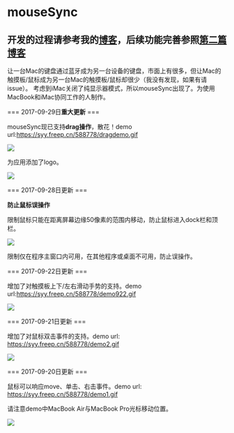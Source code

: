 # mouseSync

## 开发的过程请参考我的[博客][1]，后续功能完善参照[第二篇博客](http://zhihaozhang.github.io/2017/09/29/mouseSyncII/)

让一台Mac的键盘通过蓝牙成为另一台设备的键盘，市面上有很多，但让Mac的触摸板/鼠标成为另一台Mac的触摸板/鼠标却很少（我没有发现，如果有请issue）。
考虑到iMac关闭了纯显示器模式，所以mouseSync出现了。为使用MacBook和iMac协同工作的人制作。

=== 2017-09-29日**重大更新** ===

mouseSync现已支持**drag操作**，散花！demo url:https://syy.freep.cn/588778/dragdemo.gif

![](https://syy.freep.cn/588778/dragdemo.gif)

为应用添加了logo。

![](https://syy.freep.cn/588778/icons.png)

=== 2017-09-28日更新 ===

**防止鼠标误操作**

限制鼠标只能在距离屏幕边缘50像素的范围内移动，防止鼠标进入dock栏和顶栏。

![](https://syy.freep.cn/588778/border.png)

限制仅在程序主窗口内可用，在其他程序或桌面不可用，防止误操作。

=== 2017-09-22日更新 ===

增加了对触摸板上下/左右滑动手势的支持。demo url:https://syy.freep.cn/588778/demo922.gif

![][image-2]

=== 2017-09-21日更新 ===

增加了对鼠标双击事件的支持。demo url: https://syy.freep.cn/588778/demo2.gif

![][image-3]

=== 2017-09-20日更新 ===

鼠标可以响应move、单击、右击事件。demo url: https://syy.freep.cn/588778/demo1.gif

请注意demo中MacBook Air与MacBook Pro光标移动位置。

![][image-4]

[1]:	http://zhihaozhang.github.io/2017/09/23/%E8%AE%A9iMac%E4%B8%8EMacBook%E9%AB%98%E6%95%88%E5%8D%8F%E5%90%8C%E5%B7%A5%E4%BD%9C%E2%80%94%E2%80%94mouseSync%E5%BC%80%E5%8F%91%E5%BF%83%E5%BE%97/

[image-1]:	https://syy.freep.cn/588778/dragdemo.gif
[image-2]:	https://syy.freep.cn/588778/demo922.gif
[image-3]:	https://syy.freep.cn/588778/demo2.gif
[image-4]:	https://syy.freep.cn/588778/demo1.gif